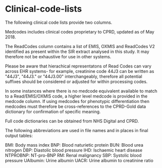# Clinical-code-lists

The following clinical code lists provide two columns. 

Medcodes includes clinical codes proprietary to CPRD, updated as of May 2018. 

The ReadCodes column contains a list of EMIS, OXMIS and ReadCodes V2 identified as present within the SIR extract analysed in this study. It may therefore not be exhaustive for use in other systems. 

Please be aware that hierachical representatons of Read Codes can vary across EHR systems- for example, creatinine code 44J3 can be written as "44J3", "44J3." or "44J3.00" interchangeably, therefore all potential suffixes should be considered or adjusted for within processing codes.

In some instances where there is no medcode equivalent available to match to a Read/EMIS/OXMIS code, a higher level medcode is provided in the medcode column. If using medcodes for phenotypic differentiation then medcodes must therefore be cross-references to the CPRD-Gold data dictionary for confirmation of specific meaning.

Full code dictionaries can be obtained from NHS Digital and CPRD.

The following abbreviations are used in file names and in places in final output tables:

BMI: Body mass index
BNP: Blood naturietic protein
BUN: Blood urea nitrogen
DBP: Diastolic blood pressure
IHD: Ischaemic heart disease
NTPROBNP: NT-pro-BNP
RM: Renal malignancy
SBP: Systolic blood pressure
UAlbumin: Urine albumin
UACR: Urine albumin to creatinine ratio
